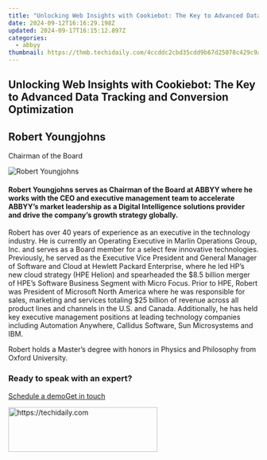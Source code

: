 ```yaml
---
title: "Unlocking Web Insights with Cookiebot: The Key to Advanced Data Tracking and Conversion Optimization"
date: 2024-09-12T16:16:29.198Z
updated: 2024-09-17T16:15:12.897Z
categories:
  - abbyy
thumbnail: https://thmb.techidaily.com/4ccddc2cbd35cdd9b67d25078c429c9af70b9857f2a9c36b863ed5899c4ce463.jpg
---
```


## Unlocking Web Insights with Cookiebot: The Key to Advanced Data Tracking and Conversion Optimization

## Robert Youngjohns

Chairman of the Board

![Robert Youngjohns](https://content.abbyy.com/-/media/project/abbyy/abbyy/company/management/headshots/cards-headshots/1486x836-robert-youngjohns.jpg?h=836&iar=0&w=1486)

#### Robert Youngjohns serves as Chairman of the Board at ABBYY where he works with the CEO and executive management team to accelerate ABBYY’s market leadership as a Digital Intelligence solutions provider and drive the company’s growth strategy globally.

Robert has over 40 years of experience as an executive in the technology industry. He is currently an Operating Executive in Marlin Operations Group, Inc. and serves as a Board member for a select few innovative technologies. Previously, he served as the Executive Vice President and General Manager of Software and Cloud at Hewlett Packard Enterprise, where he led HP’s new cloud strategy (HPE Helion) and spearheaded the $8.5 billion merger of HPE’s Software Business Segment with Micro Focus. Prior to HPE, Robert was President of Microsoft North America where he was responsible for sales, marketing and services totaling $25 billion of revenue across all product lines and channels in the U.S. and Canada. Additionally, he has held key executive management positions at leading technology companies including Automation Anywhere, Callidus Software, Sun Microsystems and IBM.

Robert holds a Master’s degree with honors in Physics and Philosophy from Oxford University.

### Ready to speak with an expert?

[Schedule a demo](https://tools.techidaily.com/abbyy/products/)[Get in touch](https://tools.techidaily.com/abbyy/products/)

<ins class="adsbygoogle"
     style="display:block"
     data-ad-format="autorelaxed"
     data-ad-client="ca-pub-7571918770474297"
     data-ad-slot="1223367746"></ins>

<ins class="adsbygoogle"
     style="display:block"
     data-ad-client="ca-pub-7571918770474297"
     data-ad-slot="8358498916"
     data-ad-format="auto"
     data-full-width-responsive="true"></ins>



<!-- affiliate ads begin -->
<a href="https://aligracehair.sjv.io/c/5597632/2115946/19272" target="_top" id="2115946">
  <img src="//a.impactradius-go.com/display-ad/19272-2115946" border="0" alt="https://techidaily.com" width="300" height="90"/>
</a>
<img height="0" width="0" src="https://aligracehair.sjv.io/i/5597632/2115946/19272" style="position:absolute;visibility:hidden;" border="0" />
<!-- affiliate ads end -->

